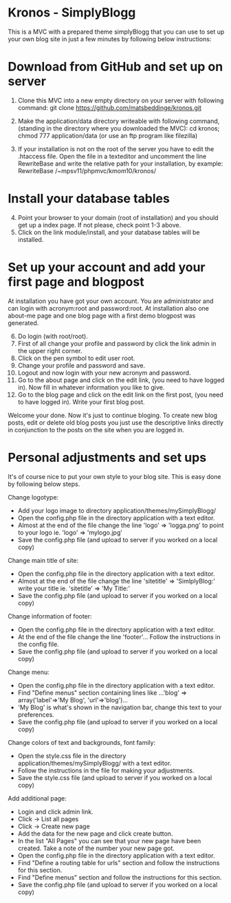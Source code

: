 Kronos - SimplyBlogg
====================

This is a MVC with a prepared theme simplyBlogg that you can use to set up your own blog site in just a few minutes by 
following below instructions:

Download from GitHub and set up on server
=========================================
1. Clone this MVC into a new empty directory on your server with following command:
git clone https://github.com/matsbeddinge/kronos.git

2. Make the application/data directory writeable with following command, (standing in the directory where you downloaded the MVC):
cd kronos; chmod 777 application/data (or use an ftp program like filezilla)

3. If your installation is not on the root of the server you have to edit the .htaccess file. Open the file in a texteditor and
uncomment the line RewriteBase and write the relative path for your installation, by example: RewriteBase /~mpsv11/phpmvc/kmom10/kronos/


Install your database tables
============================
4. Point your browser to your domain (root of installation) and you should get up a index page. If not please, check point 1-3 above. 
5. Click on the link module/install, and your database tables will be installed.


Set up your account and add your first page and blogpost
========================================================
At installation you have got your own account. You are administrator and can login with acronym:root and password:root.
At installation also one about-me page and one blog page with a first demo blogpost was generated.

6. Do login (with root/root).
7. First of all change your profile and password by click the link admin in the upper right corner.
8. Click on the pen symbol to edit user root.
9. Change your profile and password and save.
10. Logout and now login with your new acronym and password.
11. Go to the about page and click on the edit link, (you need to have logged in). Now fill in whatever information you like to give.
12. Go to the blog page and click on the edit link on the first post, (you need to have logged in). Write your first blog post.

Welcome your done. Now it's just to continue bloging. To create new blog posts, edit or delete old blog posts you just use 
the descriptive links directly in conjunction to the posts on the site when you are logged in.


Personal adjustments and set ups
================================
It's of course nice to put your own style to your blog site. This is easy done by following below steps.

Change logotype:
- Add your logo image to directory application/themes/mySimplyBlogg/
- Open the config.php file in the directory application with a text editor. 
- Almost at the end of the file change the line 'logo' => 'logga.png' to point to your logo ie. 'logo' => 'mylogo.jpg'
- Save the config.php file (and upload to server if you worked on a local copy)

Change main title of site:
- Open the config.php file in the directory application with a text editor. 
- Almost at the end of the file change the line 'sitetitle' => 'SimlplyBlog:' write your title ie. 'sitetitle' => 'My Title:'
- Save the config.php file (and upload to server if you worked on a local copy)

Change information of footer:
- Open the config.php file in the directory application with a text editor. 
- At the end of the file change the line 'footer'... Follow the instructions in the config file.
- Save the config.php file (and upload to server if you worked on a local copy)

Change menu:
- Open the config.php file in the directory application with a text editor. 
- Find "Define menus" section containing lines like  ...'blog' => array('label'=>'My Blog', 'url'=>'blog')... 
- 'My Blog' is what's shown in the navigation bar, change this text to your preferences.
- Save the config.php file (and upload to server if you worked on a local copy)

Change colors of text and backgrounds, font family:
- Open the style.css file in the directory application/themes/mySimplyBlogg/ with a text editor. 
- Follow the instructions in the file for making your adjustments.
- Save the style.css file (and upload to server if you worked on a local copy)

Add additional page:
- Login and click admin link.
- Click -> List all pages
- Click -> Create new page
- Add the data for the new page and click create button.
- In the list "All Pages" you can see that your new page have been created. Take a note of the number your new page got.
- Open the config.php file in the directory application with a text editor. 
- Find "Define a routing table for urls" section and follow the instructions for this section.
- Find "Define menus" section and follow the instructions for this section.
- Save the config.php file (and upload to server if you worked on a local copy)



